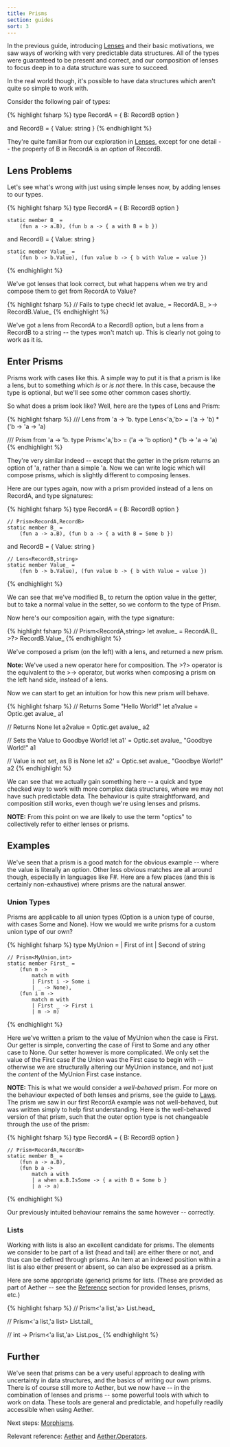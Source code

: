 ```yaml
---
title: Prisms
section: guides
sort: 3
---
```


In the previous guide, introducing [Lenses][lenses] and their basic motivations, we saw ways of working with very predictable data structures. All of the types were guaranteed to be present and correct, and our composition of lenses to focus deep in to a data structure was sure to succeed.

In the real world though, it's possible to have data structures which aren't quite so simple to work with.

Consider the following pair of types:

{% highlight fsharp %}
type RecordA =
    { B: RecordB option }

 and RecordB =
    { Value: string }
{% endhighlight %}

They're quite familiar from our exploration in [Lenses][lenses], except for one detail -- the property of B in RecordA is an *option* of RecordB.

## Lens Problems

Let's see what's wrong with just using simple lenses now, by adding lenses to our types.

{% highlight fsharp %}
type RecordA =
    { B: RecordB option }

    static member B_ =
        (fun a -> a.B), (fun b a -> { a with B = b })

 and RecordB =
    { Value: string }

    static member Value_ =
        (fun b -> b.Value), (fun value b -> { b with Value = value })
{% endhighlight %}

We've got lenses that look correct, but what happens when we try and compose them to get from RecordA to Value?

{% highlight fsharp %}
// Fails to type check!
let avalue_ =
    RecordA.B_ >-> RecordB.Value_
{% endhighlight %}

We've got a lens from RecordA to a RecordB option, but a lens from a RecordB to a string -- the types won't match up. This is clearly not going to work as it is.

## Enter Prisms

Prisms work with cases like this. A simple way to put it is that a prism is like a lens, but to something which *is* or *is not* there. In this case, because the type is optional, but we'll see some other common cases shortly.

So what does a prism look like? Well, here are the types of Lens and Prism:

{% highlight fsharp %}
/// Lens from 'a -> 'b.
type Lens<'a,'b> =
    ('a -> 'b) * ('b -> 'a -> 'a)

/// Prism from 'a -> 'b.
type Prism<'a,'b> =
    ('a -> 'b option) * ('b -> 'a -> 'a)
{% endhighlight %}
    
They're very similar indeed -- except that the getter in the prism returns an option of 'a, rather than a simple 'a. Now we can write logic which will compose prisms, which is slightly different to composing lenses.

Here are our types again, now with a prism provided instead of a lens on RecordA, and type signatures:

{% highlight fsharp %}
type RecordA =
    { B: RecordB option }

    // Prism<RecordA,RecordB>
    static member B_ =
        (fun a -> a.B), (fun b a -> { a with B = Some b })

 and RecordB =
    { Value: string }

    // Lens<RecordB,string>
    static member Value_ =
        (fun b -> b.Value), (fun value b -> { b with Value = value })
{% endhighlight %}

We can see that we've modified B_ to return the option value in the getter, but to take a normal value in the setter, so we conform to the type of Prism.

Now here's our composition again, with the type signature:

{% highlight fsharp %}
// Prism<RecordA,string>
let avalue_ =
    RecordA.B_ >?> RecordB.Value_
{% endhighlight %}

We've composed a prism (on the left) with a lens, and returned a new prism.

__Note:__ We've used a new operator here for composition. The >?> operator is the equivalent to the >-> operator, but works when composing a prism on the left hand side, instead of a lens.

Now we can start to get an intuition for how this new prism will behave.

{% highlight fsharp %}
// Returns Some "Hello World!"
let a1value =
    Optic.get avalue_ a1

// Returns None
let a2value =
    Optic.get avalue_ a2

// Sets the Value to Goodbye World!
let a1' =
    Optic.set avalue_ "Goodbye World!" a1

// Value is not set, as B is None
let a2' =
    Optic.set avalue_ "Goodbye World!" a2
{% endhighlight %}

We can see that we actually gain something here -- a quick and type checked way to work with more complex data structures, where we may not have such predictable data. The behaviour is quite straightforward, and composition still works, even though we're using lenses and prisms.

__NOTE:__ From this point on we are likely to use the term "optics" to collectively refer to either lenses or prisms.

## Examples

We've seen that a prism is a good match for the obvious example -- where the value is literally an option. Other less obvious matches are all around though, especially in languages like F#. Here are a few places (and this is certainly non-exhaustive) where prisms are the natural answer.

### Union Types

Prisms are applicable to all union types (Option is a union type of course, with cases Some and None). How we would we write prisms for a custom union type of our own?

{% highlight fsharp %}
type MyUnion =
    | First of int
    | Second of string

    // Prism<MyUnion,int>
    static member First_ =
        (fun m ->
            match m with 
            | First i -> Some i
            | _ -> None),
        (fun i m ->
            match m with
            | First _ -> First i
            | m -> m)
{% endhighlight %}

Here we've written a prism to the value of MyUnion when the case is First. Our getter is simple, converting the case of First to Some and any other case to None. Our setter however is more complicated. We only set the value of the First case if the Union was the First case to begin with -- otherwise we are structurally altering our MyUnion instance, and not just the *content* of the MyUnion First case instance.

__NOTE:__ This is what we would consider a *well-behaved* prism. For more on the behaviour expected of both lenses and prisms, see the guide to [Laws][laws]. The prism we saw in our first RecordA example was not well-behaved, but was written simply to help first understanding. Here is the well-behaved version of that prism, such that the outer option type is not changeable through the use of the prism:

{% highlight fsharp %}
type RecordA =
    { B: RecordB option }

    // Prism<RecordA,RecordB>
    static member B_ =
        (fun a -> a.B),
        (fun b a ->
            match a with
            | a when a.B.IsSome -> { a with B = Some b }
            | a -> a)
{% endhighlight %}

Our previously intuited behaviour remains the same however -- correctly.

### Lists

Working with lists is also an excellent candidate for prisms. The elements we consider to be part of a list (head and tail) are either there or not, and thus can be defined through prisms. An item at an indexed position within a list is also either present or absent, so can also be expressed as a prism.

Here are some appropriate (generic) prisms for lists. (These are provided as part of Aether -- see the [Reference][reference] section for provided lenses, prisms, etc.)

{% highlight fsharp %}
// Prism<'a list,'a>
List.head_

// Prism<'a list,'a list>
List.tail_

// int -> Prism<'a list,'a>
List.pos_
{% endhighlight %}

## Further

We've seen that prisms can be a very useful approach to dealing with uncertainty in data structures, and the basics of writing our own prisms. There is of course still more to Aether, but we now have -- in the combination of lenses and prisms -- some powerful tools with which to work on data. These tools are general and predictable, and hopefully readily accessible when using Aether.

Next steps: [Morphisms][morphisms].

Relevant reference: [Aether][aether] and [Aether.Operators][aether.operators].

<!--- Local --->

[lenses]: /aether/guides/lenses.html
[morphisms]: /aether/guides/morphisms.html
[laws]: /aether/guides/laws.html
[reference]: /aether/reference
[aether]: /aether/reference/aether.html
[aether.operators]: /aether/reference/aether.operators.html
